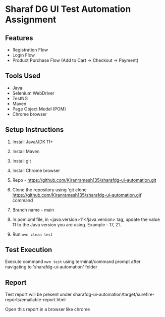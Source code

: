 # Sharaf DG UI Test Automation Assignment

## Features

- Registration Flow
- Login Flow
- Product Purchase Flow (Add to Cart → Checkout → Payment)

## Tools Used

- Java
- Selenium WebDriver
- TestNG
- Maven
- Page Object Model (POM)
- Chrome browser

## Setup Instructions

1. Install Java/JDK 11+

2. Install Maven

3. Install git

4. Install Chrome browser

6. Repo - https://github.com/Kiranramesh135/sharafdg-ui-automation.git

5. Clone the repository using 'git clone https://github.com/Kiranramesh135/sharafdg-ui-automation.git' command

6. Branch name - main

7. In pom.xml file, in <java.version>11</java.version> tag, update the value 11 to the Java version you are using. Example - 17, 21.

8. Run `mvn clean test`

## Test Execution

Execute command `mvn test` using terminal/command prompt after navigating to  'sharafdg-ui-automation' folder

## Report

Test report will be present under sharafdg-ui-automation/target/surefire-reports/emailable-report.html

Open this report in a browser like chrome